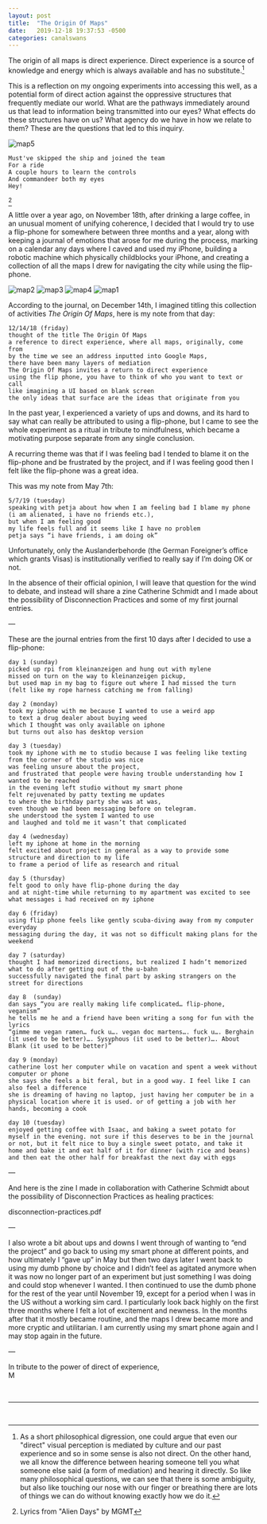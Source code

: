 ```yaml
---
layout: post
title:  "The Origin Of Maps"
date:   2019-12-18 19:37:53 -0500
categories: canalswans
---
```


The origin of all maps is direct experience. Direct experience is a source of knowledge and energy which is always available and has no substitute.[^1] 

This is a reflection on my ongoing experiments into accessing this well, 
as a potential form of direct action against the oppressive structures that frequently mediate our world. 
What are the pathways immediately around us that lead to information being transmitted into our eyes? 
What effects do these structures have on us? 
What agency do we have in how we relate to them? These are the questions that led to this inquiry.

![map5](/assets/the-origin-of-maps/map5.png)

```
Must've skipped the ship and joined the team
For a ride
A couple hours to learn the controls
And commandeer both my eyes
Hey!
```
[^2]
 

A little over a year ago, on November 18th, after drinking a large coffee, 
in an unusual moment of unifying coherence, 
I decided that I would try to use a flip-phone for somewhere between three months and a year, 
along with keeping a journal of emotions that arose for me during the process, 
marking on a calendar any days where I caved and used my iPhone, 
building a robotic machine which physically childblocks your iPhone, 
and creating a collection of all the maps I drew for navigating the city while using the flip-phone.

![map2](/assets/the-origin-of-maps/map2.png)
![map3](/assets/the-origin-of-maps/map3.png)
![map4](/assets/the-origin-of-maps/map4.png)
![map1](/assets/the-origin-of-maps/map1.png)

According to the journal, on December 14th, I imagined titling this collection of activities _The Origin Of Maps_, here is my note from that day:

```
12/14/18 (friday)
thought of the title The Origin Of Maps
a reference to direct experience, where all maps, originally, come from 
by the time we see an address inputted into Google Maps, 
there have been many layers of mediation 
The Origin Of Maps invites a return to direct experience
using the flip phone, you have to think of who you want to text or call
like imagining a UI based on blank screen 
the only ideas that surface are the ideas that originate from you
```

In the past year, I experienced a variety of ups and downs, and its hard to say what can really be attributed to using a flip-phone, 
but I came to see the whole experiment as a ritual in tribute to mindfulness, which became a motivating purpose 
separate from any single conclusion.

A recurring theme was that if I was feeling bad I tended to blame it on the flip-phone and be frustrated by the project, 
and if I was feeling good then I felt like the flip-phone was a great idea. 

This was my note from May 7th:

```
5/7/19 (tuesday)
speaking with petja about how when I am feeling bad I blame my phone 
(i am alienated, i have no friends etc.), 
but when I am feeling good 
my life feels full and it seems like I have no problem 
petja says “i have friends, i am doing ok”
```

Unfortunately, only the Auslanderbehorde (the German Foreigner’s office which grants Visas) is institutionally verified to really say if I’m doing OK or not. 

In the absence of their official opinion, I will leave that question for the wind to debate, 
and instead will share a zine Catherine Schmidt and I made about the possibility of Disconnection Practices 
and some of my first journal entries.

—

These are the journal entries from the first 10 days after I decided to use a flip-phone:

```
day 1 (sunday)
picked up rpi from kleinanzeigen and hung out with mylene 
missed on turn on the way to kleinanzeigen pickup,  
but used map in my bag to figure out where I had missed the turn 
(felt like my rope harness catching me from falling) 

day 2 (monday)
took my iphone with me because I wanted to use a weird app 
to text a drug dealer about buying weed 
which I thought was only available on iphone 
but turns out also has desktop version 

day 3 (tuesday)
took my iphone with me to studio because I was feeling like texting from the corner of the studio was nice
was feeling unsure about the project, 
and frustrated that people were having trouble understanding how I wanted to be reached 
in the evening left studio without my smart phone
felt rejuvenated by patty texting me updates 
to where the birthday party she was at was, 
even though we had been messaging before on telegram. 
she understood the system I wanted to use 
and laughed and told me it wasn’t that complicated 

day 4 (wednesday)
left my iphone at home in the morning 
felt excited about project in general as a way to provide some structure and direction to my life 
to frame a period of life as research and ritual 

day 5 (thursday)
felt good to only have flip-phone during the day   
and at night-time while returning to my apartment was excited to see what messages i had received on my iphone 

day 6 (friday)
using flip phone feels like gently scuba-diving away from my computer everyday
messaging during the day, it was not so difficult making plans for the weekend 

day 7 (saturday)
thought I had memorized directions, but realized I hadn’t memorized what to do after getting out of the u-bahn 
successfully navigated the final part by asking strangers on the street for directions  

day 8  (sunday)
dan says “you are really making life complicated… flip-phone, veganism”
he tells me he and a friend have been writing a song for fun with the lyrics
“gimme me vegan ramen… fuck u…. vegan doc martens…. fuck u…. Berghain (it used to be better)…. Sysyphous (it used to be better)…. About Blank (it used to be better)”

day 9 (monday)
catherine lost her computer while on vacation and spent a week without computer or phone
she says she feels a bit feral, but in a good way. I feel like I can also feel a difference 
she is dreaming of having no laptop, just having her computer be in a physical location where it is used. or of getting a job with her hands, becoming a cook 

day 10 (tuesday)
enjoyed getting coffee with Isaac, and baking a sweet potato for myself in the evening. not sure if this deserves to be in the journal or not, but it felt nice to buy a single sweet potato, and take it home and bake it and eat half of it for dinner (with rice and beans) and then eat the other half for breakfast the next day with eggs
```

—

And here is the zine I made in collaboration with Catherine Schmidt about the possibility of Disconnection Practices as healing practices:

disconnection-practices.pdf

—

I also wrote a bit about ups and downs I went through of wanting to “end the project” and go back to using my smart phone at different points, and how ultimately I “gave up” in May but then two days later I went back to using my dumb phone by choice and I didn’t feel as agitated anymore when it was now no longer part of an experiment but just something I was doing and could stop whenever I wanted. 
I then continued to use the dumb phone for the rest of the year until November 19, except for a period when I was in the US without a working sim card. 
I particularly look back highly on the first three months where I felt a lot of excitement and newness. 
In the months after that it mostly became routine, and the maps I drew became more and more cryptic and utilitarian. 
I am currently using my smart phone again and I may stop again in the future. 

—

In tribute to the power of direct of experience,   
M

<br>

__________________

<br>

[^1]: As a short philosophical digression, one could argue that even our "direct" visual perception is mediated by culture and our past experience and so in some sense is also not direct. On the other hand, we all know the difference between hearing someone tell you what someone else said (a form of mediation) and hearing it directly. So like many philosophical questions, we can see that there is some ambiguity, but also like touching our nose with our finger or breathing there are lots of things we can do without knowing exactly how we do it. 
[^2]: Lyrics from "Alien Days" by MGMT